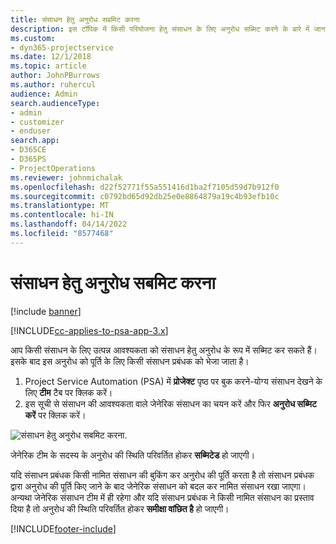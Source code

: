 ```yaml
---
title: संसाधन हेतु अनुरोध सबमिट करना
description: इस टॉपिक में किसी परियोजना हेतु संसाधन के लिए अनुरोध सब्मिट करने के बारे में जानकारी प्रदान की गई है।
ms.custom:
- dyn365-projectservice
ms.date: 12/1/2018
ms.topic: article
author: JohnPBurrows
ms.author: ruhercul
audience: Admin
search.audienceType:
- admin
- customizer
- enduser
search.app:
- D365CE
- D365PS
- ProjectOperations
ms.reviewer: johnmichalak
ms.openlocfilehash: d22f52771f55a551416d1ba2f7105d59d7b912f0
ms.sourcegitcommit: c0792bd65d92db25e0e8864879a19c4b93efb10c
ms.translationtype: MT
ms.contentlocale: hi-IN
ms.lasthandoff: 04/14/2022
ms.locfileid: "8577468"
---
```

# <a name="submitting-a-resource-request"></a>संसाधन हेतु अनुरोध सबमिट करना

[!include [banner](../includes/psa-now-project-operations.md)]

[!INCLUDE[cc-applies-to-psa-app-3.x](../includes/cc-applies-to-psa-app-3x.md)]

आप किसी संसाधन के लिए उत्पन्न आवश्यकता को संसाधन हेतु अनुरोध के रूप में सब्मिट कर सकते हैं। इसके बाद इस अनुरोध को पूर्ति के लिए किसी संसाधन प्रबंधक को भेजा जाता है।

1. Project Service Automation (PSA) में **प्रोजेक्ट** पृष्ठ पर बुक करने-योग्य संसाधन देखने के लिए **टीम** टैब पर क्लिक करें। 
2. इस सूची से संसाधन की आवश्यकता वाले जेनेरिक संसाधन का चयन करें और फिर **अनुरोध सब्मिट करें** पर क्लिक करें।

![संसाधन हेतु अनुरोध सबमिट करना.](media/RM-how-to-18.png)

जेनेरिक टीम के सदस्य के अनुरोध की स्थिति परिवर्तित होकर **सब्मिटेड** हो जाएगी।

यदि संसाधन प्रबंधक किसी नामित संसाधन की बुकिंग कर अनुरोध की पूर्ति करता है तो संसाधन प्रबंधक द्वारा अनुरोध की पूर्ति किए जाने के बाद जेनेरिक संसाधन को बदल कर नामित संसाधन रखा जाएगा। अन्यथा जेनेरिक संसाधन टीम में ही रहेगा और यदि संसाधन प्रबंधक ने किसी नामित संसाधन का प्रस्ताव दिया है तो अनुरोध की स्थिति परिवर्तित होकर **समीक्षा वांछित है** हो जाएगी।


[!INCLUDE[footer-include](../includes/footer-banner.md)]
